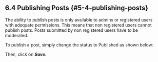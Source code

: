 ## 6.4 Publishing Posts {#5-4-publishing-posts}

The ability to publish posts is only available to admins or registered users with adequate permissions. This means that non registered users cannot publish posts. Posts submitted by non registered users have to be moderated.

To publish a post, simply change the status to Published as shown below:

Then, click on _**Save**_.


